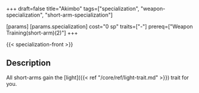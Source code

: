 +++
draft=false
title="Akimbo"
tags=["specialization", "weapon-specialization", "short-arm-specialization"]

[params]
  [params.specialization]
    cost="0 sp"
    traits=["-"]
    prereq=["Weapon Training(short-arm)(2)"]
+++

{{< specialization-front >}}

## Description

All short-arms gain the 
[light]({{< ref "/core/ref/light-trait.md" >}}) trait for you.

